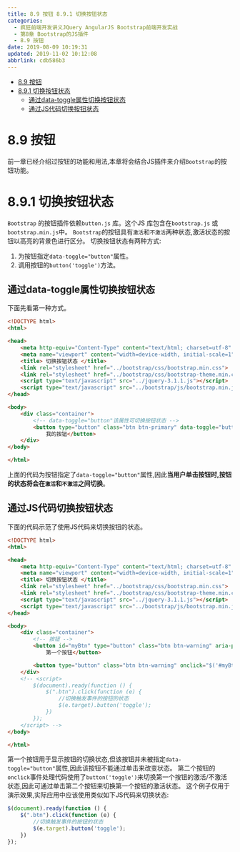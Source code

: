 ```yaml
---
title: 8.9 按钮 8.9.1 切换按钮状态
categories: 
  - 疯狂前端开发讲义JQuery AngularJS Bootstrap前端开发实战
  - 第8章 Bootstrap的JS插件
  - 8.9 按钮
date: 2019-08-09 10:19:31
updated: 2019-11-02 10:12:08
abbrlink: cdb586b3
---
```

<div id='my_toc'>

- [8.9 按钮](/JavaReadingNotes/cdb586b3/#8-9-按钮)
- [8.9.1 切换按钮状态](/JavaReadingNotes/cdb586b3/#8-9-1-切换按钮状态)
    - [通过data-toggle属性切换按钮状态](/JavaReadingNotes/cdb586b3/#通过data-toggle属性切换按钮状态)
    - [通过JS代码切换按钮状态](/JavaReadingNotes/cdb586b3/#通过JS代码切换按钮状态)

</div>
<!--more-->
<script>if (navigator.platform.toLowerCase() == 'win32'){document.getElementById('my_toc').style.display = 'none';}</script>

<!--end-->
<!--SSTStart-->
# 8.9 按钮 #
前一章已经介绍过按钮的功能和用法,本章将会结合JS插件来介绍`Bootstrap`的按钮功能。
# 8.9.1 切换按钮状态 #
`Bootstrap` 的按钮插件依赖`button.js` 库。这个JS 库包含在`bootstrap.js` 或`bootstrap.min.js`中。
`Bootstrap`的按钮具有`激活`和`不激活`两种状态,激活状态的按钮以高亮的背景色进行区分。
切换按钮状态有两种方式:
1. 为按钮指定`data-toggle="button"`属性。
2. 调用按钮的`button('toggle')`方法。

## 通过data-toggle属性切换按钮状态 ##
下面先看第一种方式。
```html
<!DOCTYPE html>
<html>

<head>
    <meta http-equiv="Content-Type" content="text/html; charset=utf-8" />
    <meta name="viewport" content="width=device-width, initial-scale=1">
    <title> 切换按钮状态 </title>
    <link rel="stylesheet" href="../bootstrap/css/bootstrap.min.css">
    <link rel="stylesheet" href="../bootstrap/css/bootstrap-theme.min.css">
    <script type="text/javascript" src="../jquery-3.1.1.js"></script>
    <script type="text/javascript" src="../bootstrap/js/bootstrap.min.js"></script>
</head>

<body>
    <div class="container">
        <!-- data-toggle="button"该属性可切换按钮状态 -->
        <button type="button" class="btn btn-primary" data-toggle="button" aria-pressed="false">
            我的按钮</button>
    </div>
</body>

</html>
```
上面的代码为按钮指定了`data-toggle="button"`属性,因此**当用户单击按钮时,按钮的状态将会在`激活`和`不激活`之间切换**。

## 通过JS代码切换按钮状态 ##
下面的代码示范了使用JS代码来切换按钮的状态。
```html
<!DOCTYPE html>
<html>

<head>
    <meta http-equiv="Content-Type" content="text/html; charset=utf-8" />
    <meta name="viewport" content="width=device-width, initial-scale=1">
    <title> 切换按钮状态 </title>
    <link rel="stylesheet" href="../bootstrap/css/bootstrap.min.css">
    <link rel="stylesheet" href="../bootstrap/css/bootstrap-theme.min.css">
    <script type="text/javascript" src="../jquery-3.1.1.js"></script>
    <script type="text/javascript" src="../bootstrap/js/bootstrap.min.js"></script>
</head>

<body>
    <div class="container">
        <!-- 按钮 -->
        <button id="myBtn" type="button" class="btn btn-warning" aria-pressed="false">
            第一个按钮</button>

        <button type="button" class="btn btn-warning" onclick="$('#myBtn').button('toggle');">切换第一个按钮的状态</button>
    </div>
    <!-- <script>
        $(document).ready(function () {
            $(".btn").click(function (e) {
                //切换触发事件的按钮的状态
                $(e.target).button('toggle');
            })
        });
    </script> -->
</body>

</html>
```
第一个按钮用于显示按钮的切换状态,但该按钮并未被指定`data-toggle="button"`属性,因此该按钮不能通过单击来改变状态。
第二个按钮的`onclick`事件处理代码使用了`button('toggle')`来切换第一个按钮的激活/不激活状态,因此可通过单击第二个按钮来切换第一个按钮的激活状态。
这个例子仅用于演示效果,实际应用中应该使用类似如下JS代码来切换状态:
```javascript
$(document).ready(function () {
    $(".btn").click(function (e) {
        //切换触发事件的按钮的状态
        $(e.target).button('toggle');
    })
});
```

<!--SSTStop-->

